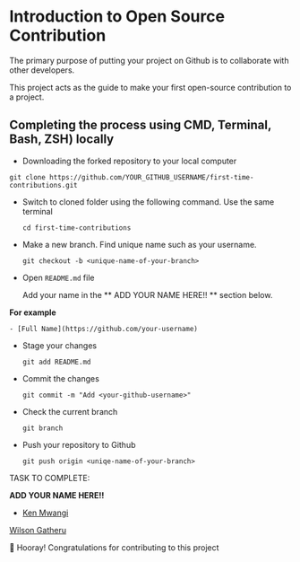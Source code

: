 # Introduction to Open Source Contribution

The primary purpose of putting your project on Github is to collaborate with other developers.

This project acts as the guide to make your first open-source contribution to a project.

## Completing the process using CMD, Terminal, Bash, ZSH) locally


- Downloading the forked repository to your local computer 

 `git clone https://github.com/YOUR_GITHUB_USERNAME/first-time-contributions.git`

- Switch to cloned folder using the following command. Use the same terminal

  `cd first-time-contributions`

- Make a new branch. Find unique name such as your username.

  `git checkout -b <unique-name-of-your-branch>`

- Open `README.md` file

   Add your name in the ** ADD YOUR NAME HERE!! ** section below.

**For example** 
  
  `- [Full Name](https://github.com/your-username)`

- Stage your changes

  `git add README.md`

- Commit the changes

  `git commit -m "Add <your-github-username>"`

- Check the current branch 

  `git branch `

- Push your repository to Github

  `git push origin <uniqe-name-of-your-branch>`


TASK TO COMPLETE: 


**ADD YOUR NAME HERE!!**


- [Ken Mwangi](https://github.com/kenmwangi)

 [Wilson Gatheru](https://github.com/9wilson6)

🥳 Hooray! Congratulations for contributing to this project

